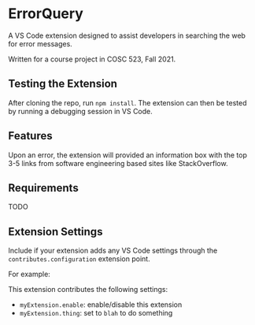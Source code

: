 # ErrorQuery 

A VS Code extension designed to assist developers in searching the web for error messages.

Written for a course project in COSC 523, Fall 2021.

## Testing the Extension
After cloning the repo, run ```npm install```.
The extension can then be tested by running a debugging session in VS Code.

## Features

Upon an error, the extension will provided an information box with the top 3-5 links from software engineering based sites like StackOverflow.

## Requirements

TODO

## Extension Settings

Include if your extension adds any VS Code settings through the `contributes.configuration` extension point.

For example:

This extension contributes the following settings:

* `myExtension.enable`: enable/disable this extension
* `myExtension.thing`: set to `blah` to do something
